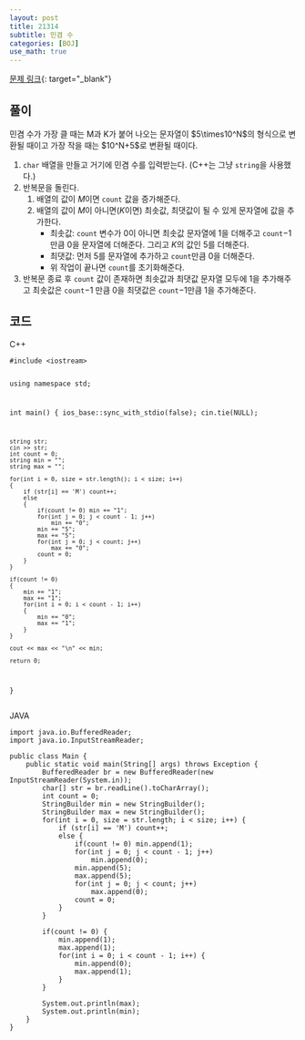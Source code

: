 ```yaml
---
layout: post
title: 21314
subtitle: 민겸 수
categories: [BOJ]
use_math: true
---
```


[문제 링크](https://www.acmicpc.net/problem/21314){: target="_blank"}

<h2 class="section-heading">풀이</h2>민겸 수가 가장 클 때는 M과 K가 붙어 나오는 문자열이 $5\times10^N$의 형식으로 변환될 때이고 가장 작을 때는 $10^N+5$로 변환될 때이다.

1. <code>char</code> 배열을 만들고 거기에 민겸 수를 입력받는다. (C++는 그냥 <code class="cpp">string</code>을 사용했다.)
2. 반복문을 돌린다.
    1. 배열의 값이 $M$이면 <code>count</code> 값을 증가해준다.
    2. 배열의 값이 $M$이 아니면($K$이면) 최솟값, 최댓값이 될 수 있게 문자열에 값을 추가한다.
        - 최솟값: <code>count</code> 변수가 $0$이 아니면 최솟값 문자열에 $1$을 더해주고 <code>count</code>$-1$만큼 $0$을 문자열에 더해준다. 그리고 $K$의 값인 $5$를 더해준다.
        - 최댓값: 먼저 $5$를 문자열에 추가하고 <code>count</code>만큼 $0$을 더해준다.
        - 위 작업이 끝나면 <code>count</code>를 초기화해준다.
3. 반복문 종료 후 <code>count</code> 값이 존재하면 최솟값과 최댓값 문자열 모두에 $1$을 추가해주고 최솟값은 <code>count</code>$-1$ 만큼 $0$을 최댓값은 <code>count</code>$-1$만큼 $1$을 추가해준다.

<h2 class="section-heading">코드</h2>
C++  
<pre><code class="cpp">#include &lt;iostream>

using namespace std;

int main()
{
    ios_base::sync_with_stdio(false);
    cin.tie(NULL);

    string str;
    cin >> str;
    int count = 0;
    string min = "";
    string max = "";

    for(int i = 0, size = str.length(); i < size; i++)
    {
        if (str[i] == 'M') count++;
        else
        {
            if(count != 0) min += "1";
            for(int j = 0; j < count - 1; j++)
                min += "0";
            min += "5";
            max += "5";
            for(int j = 0; j < count; j++)
                max += "0";
            count = 0;
        }
    }
		
    if(count != 0)
    {
        min += "1";
        max += "1";
        for(int i = 0; i < count - 1; i++)
        {
            min += "0";
            max += "1";
        }
    }
    
    cout << max << "\n" << min;

    return 0;
}</code></pre>

JAVA
<pre><code class="java">import java.io.BufferedReader;
import java.io.InputStreamReader;

public class Main {
	public static void main(String[] args) throws Exception {
		BufferedReader br = new BufferedReader(new InputStreamReader(System.in));
		char[] str = br.readLine().toCharArray();
		int count = 0;
		StringBuilder min = new StringBuilder();
		StringBuilder max = new StringBuilder();
		for(int i = 0, size = str.length; i < size; i++) {
			if (str[i] == 'M') count++;
			else {
				if(count != 0) min.append(1);
				for(int j = 0; j < count - 1; j++)
					min.append(0);
				min.append(5);
				max.append(5);
				for(int j = 0; j < count; j++)
					max.append(0);
				count = 0;
			}
		}
		
		if(count != 0) {
			min.append(1);
			max.append(1);
			for(int i = 0; i < count - 1; i++) {
				min.append(0);
				max.append(1);
			}
		}
		
		System.out.println(max);
		System.out.println(min);
	}
}</code></pre>
